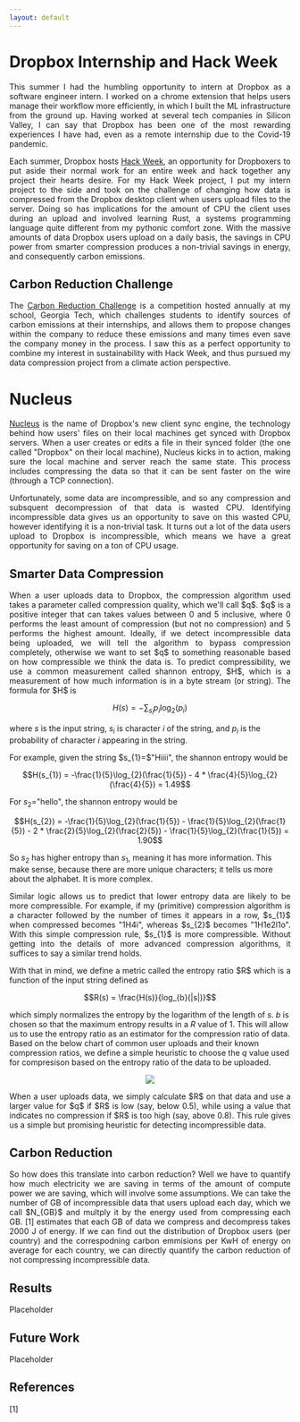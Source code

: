 ```yaml
---
layout: default
---
```


# Dropbox Internship and Hack Week

<p align="justify">
This summer I had the humbling opportunity to intern at Dropbox as a software engineer intern. I worked on a chrome extension that helps users manage their workflow more efficiently, in which I built the ML infrastructure from the ground up. Having worked at several tech companies in Silicon Valley, I can say that Dropbox has been one of the most rewarding experiences I have had, even as a remote internship due to the Covid-19 pandemic.
</p>

<p align="justify">
Each summer, Dropbox hosts <a href="https://blog.dropbox.com/topics/inside-dbx/be-a-force-for-change--hack-week-2019" target="_blank">Hack Week</a>, an opportunity for Dropboxers to put aside their normal work for an entire week and hack together any project their hearts desire. For my Hack Week project, I put my intern project to the side and took on the challenge of changing how data is compressed from the Dropbox desktop client when users upload files to the server. Doing so has implications for the amount of CPU the client uses during an upload and involved learning Rust, a systems programming language quite different from my pythonic comfort zone. With the massive amounts of data Dropbox users upload on a daily basis, the savings in CPU power from smarter compression produces a non-trivial savings in energy, and consequently carbon emissions.
</p>


## Carbon Reduction Challenge

<p align="justify">
The <a href="https://www.carbonreductionchallenge.org/" target="_blank">Carbon Reduction Challenge</a> is a competition hosted annually at my school, Georgia Tech, which challenges students to identify sources of carbon emissions at their internships, and allows them to propose changes within the company to reduce these emissions and many times even save the company money in the process. I saw this as a perfect opportunity to combine my interest in sustainability with Hack Week, and thus pursued my data compression project from a climate action perspective.
</p>


# Nucleus

<p align="justify">
<a href="https://dropbox.tech/infrastructure/rewriting-the-heart-of-our-sync-engine" target="_blank">Nucleus</a> is the name of Dropbox's new client sync engine, the technology behind how users' files on their local machines get synced with Dropbox servers. When a user creates or edits a file in their synced folder (the one called "Dropbox" on their local machine), Nucleus kicks in to action, making sure the local machine and server reach the same state. This process includes compressing the data so that it can be sent faster on the wire (through a TCP connection).
</p>

<p align="justify">
Unfortunately, some data are incompressible, and so any compression and subsquent decompression of that data is wasted CPU. Identifying incompressible data gives us an opportunity to save on this wasted CPU, however identifying it is a non-trivial task. It turns out a lot of the data users upload to Dropbox is incompressible, which means we have a great opportunity for saving on a ton of CPU usage.
</p>

## Smarter Data Compression

<p align="justify">
When a user uploads data to Dropbox, the compression algorithm used takes a parameter called compression quality, which we'll call $q$. $q$ is a positive integer that can takes values between 0 and 5 inclusive, where 0 performs the least amount of compression (but not no compression) and 5 performs the highest amount. Ideally, if we detect incompressible data being uploaded, we will tell the algorithm to bypass compression completely, otherwise we want to set $q$ to something reasonable based on how compressible we think the data is. To predict compressibility, we use a common measurement called shannon entropy, $H$, which is a measurement of how much information is in a byte stream (or string). The formula for $H$ is

$$H(s) = -\sum_{s_{i}} p_{i}\log_{2}(p_{i})$$

where $s$ is the input string, $s_{i}$ is character $i$ of the string, and $p_{i}$ is the probability of character $i$ appearing in the string.
</p>

<p align="justify">
For example, given the string $s_{1}=$"Hiiii", the shannon entropy would be

$$H(s_{1}) = -\frac{1}{5}\log_{2}(\frac{1}{5}) - 4 * \frac{4}{5}\log_{2}(\frac{4}{5}) = 1.49$$

For $s_{2}=$"hello", the shannon entropy would be

$$H(s_{2}) = -\frac{1}{5}\log_{2}(\frac{1}{5}) - \frac{1}{5}\log_{2}(\frac{1}{5}) - 2 * \frac{2}{5}\log_{2}(\frac{2}{5}) - \frac{1}{5}\log_{2}(\frac{1}{5}) = 1.90$$

So $s_{2}$ has higher entropy than $s_{1}$, meaning it has more information. This make sense, because there are more unique characters; it tells us more about the alphabet. It is more complex.
</p>

<p align="justify">
Similar logic allows us to predict that lower entropy data are likely to be more compressible. For example, if my (primitive) compression algorithm is a character followed by the number of times it appears in a row, $s_{1}$ when compressed becomes "1H4i", whereas $s_{2}$ becomes "1H1e2l1o". With this simple compression rule, $s_{1}$ is more compressible. Without getting into the details of more advanced compression algorithms, it suffices to say a similar trend holds.
</p>

<p align="justify">
With that in mind, we define a metric called the entropy ratio $R$ which is a function of the input string defined as

$$R(s) = \frac{H(s)}{log_{b}(|s|)}$$

which simply normalizes the entropy by the logarithm of the length of $s$. $b$ is chosen so that the maximum entropy results in a $R$ value of 1. This will allow us to use the entropy ratio as an estimator for the compression ratio of data. Based on the below chart of common user uploads and their known compression ratios, we define a simple heuristic to choose the $q$ value used for compresison based on the entropy ratio of the data to be uploaded.
</p>

<center>
  <div class="col-lg-8 col-md-8 col-sm-12 col-xs-12">
    <img class="rounded mx-auto d-block" src="{{ site.baseurl }}/assets/img/compression-ratio.png">
  </div>
</center>

<p align="justify">
When a user uploads data, we simply calculate $R$ on that data and use a larger value for $q$ if $R$ is low (say, below 0.5), while using a value that indicates no compression if $R$ is too high (say, above 0.8). This rule gives us a simple but promising heuristic for detecting incompressible data.
</p>

## Carbon Reduction

<p align="justify">
So how does this translate into carbon reduction? Well we have to quantify how much electricity we are saving in terms of the amount of compute power we are saving, which will involve some assumptions. We can take the number of GB of incompressible data that users upload each day, which we call $N_{GB}$ and multply it by the energy used from compressing each GB. [1] estimates that each GB of data we compress and decompress takes 2000 J of energy. If we can find out the distribution of Dropbox users (per country) and the correspodning carbon emmisions per KwH of energy on average for each country, we can directly quantify the carbon reduction of not compressing incompressible data.
</p>

## Results

<p align="justify">
Placeholder
</p>

## Future Work

<p align="justify">
Placeholder
</p>

## References

[1]


